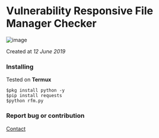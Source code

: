 # Vulnerability Responsive File Manager Checker
![image](https://github.com/IlhamWI/RFM/blob/master/Screenshot_20190614-160608_Termux.jpg)

Created at _12 June 2019_
### Installing
Tested on **Termux**

```
$pkg install python -y
$pip install requests
$python rfm.py
```

### Report bug or contribution
[Contact](https://t.me/Ilhamw)

